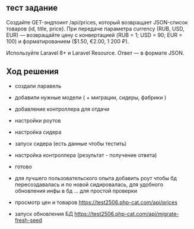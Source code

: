 
## тест задание

Создайте GET-эндпоинт /api/prices, 
который возвращает JSON-список товаров (id, title, price).
При передаче параметра currency (RUB, USD, EUR) — возвращайте цену 
с конвертацией (RUB = 1; USD = 90; EUR = 100) 
и форматированием ($1.50, €2.00, 1 200 ₽).

Используйте Laravel 8+ и Laravel Resource. Ответ — в формате JSON.

## Ход решения

+ создали ларавель
+ добавили нужные модели ( + миграции, сидеры, фабрики )
+ добавление контроллера для отдачи
+ настройки роутов
+ настройка сидера
+ запуск сидера (есть данные чтобы тестить)
+ настройка контроллера (результат - получение ответа)
+ готово
+ для лучшего пользовательского опыта добавить роут чтобы бд пересоздавалась и по новой сидировалась, для удобного обновления инфы в бд ... для простой проверки

+ просмотр цен и товаров https://test2506.php-cat.com/api/prices
+ запуск обновления БД https://test2506.php-cat.com/api/migrate-fresh-seed
